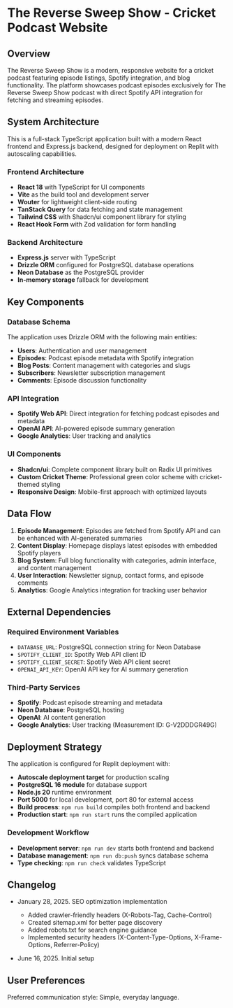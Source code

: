 # The Reverse Sweep Show - Cricket Podcast Website

## Overview

The Reverse Sweep Show is a modern, responsive website for a cricket podcast featuring episode listings, Spotify integration, and blog functionality. The platform showcases podcast episodes exclusively for The Reverse Sweep Show podcast with direct Spotify API integration for fetching and streaming episodes.

## System Architecture

This is a full-stack TypeScript application built with a modern React frontend and Express.js backend, designed for deployment on Replit with autoscaling capabilities.

### Frontend Architecture
- **React 18** with TypeScript for UI components
- **Vite** as the build tool and development server
- **Wouter** for lightweight client-side routing
- **TanStack Query** for data fetching and state management
- **Tailwind CSS** with Shadcn/ui component library for styling
- **React Hook Form** with Zod validation for form handling

### Backend Architecture
- **Express.js** server with TypeScript
- **Drizzle ORM** configured for PostgreSQL database operations
- **Neon Database** as the PostgreSQL provider
- **In-memory storage** fallback for development

## Key Components

### Database Schema
The application uses Drizzle ORM with the following main entities:
- **Users**: Authentication and user management
- **Episodes**: Podcast episode metadata with Spotify integration
- **Blog Posts**: Content management with categories and slugs
- **Subscribers**: Newsletter subscription management
- **Comments**: Episode discussion functionality

### API Integration
- **Spotify Web API**: Direct integration for fetching podcast episodes and metadata
- **OpenAI API**: AI-powered episode summary generation
- **Google Analytics**: User tracking and analytics

### UI Components
- **Shadcn/ui**: Complete component library built on Radix UI primitives
- **Custom Cricket Theme**: Professional green color scheme with cricket-themed styling
- **Responsive Design**: Mobile-first approach with optimized layouts

## Data Flow

1. **Episode Management**: Episodes are fetched from Spotify API and can be enhanced with AI-generated summaries
2. **Content Display**: Homepage displays latest episodes with embedded Spotify players
3. **Blog System**: Full blog functionality with categories, admin interface, and content management
4. **User Interaction**: Newsletter signup, contact forms, and episode comments
5. **Analytics**: Google Analytics integration for tracking user behavior

## External Dependencies

### Required Environment Variables
- `DATABASE_URL`: PostgreSQL connection string for Neon Database
- `SPOTIFY_CLIENT_ID`: Spotify Web API client ID
- `SPOTIFY_CLIENT_SECRET`: Spotify Web API client secret
- `OPENAI_API_KEY`: OpenAI API key for AI summary generation

### Third-Party Services
- **Spotify**: Podcast episode streaming and metadata
- **Neon Database**: PostgreSQL hosting
- **OpenAI**: AI content generation
- **Google Analytics**: User tracking (Measurement ID: G-V2DDDGR49G)

## Deployment Strategy

The application is configured for Replit deployment with:
- **Autoscale deployment target** for production scaling
- **PostgreSQL 16 module** for database support
- **Node.js 20** runtime environment
- **Port 5000** for local development, port 80 for external access
- **Build process**: `npm run build` compiles both frontend and backend
- **Production start**: `npm run start` runs the compiled application

### Development Workflow
- **Development server**: `npm run dev` starts both frontend and backend
- **Database management**: `npm run db:push` syncs database schema
- **Type checking**: `npm run check` validates TypeScript

## Changelog

- January 28, 2025. SEO optimization implementation
  - Added crawler-friendly headers (X-Robots-Tag, Cache-Control)
  - Created sitemap.xml for better page discovery
  - Added robots.txt for search engine guidance
  - Implemented security headers (X-Content-Type-Options, X-Frame-Options, Referrer-Policy)

- June 16, 2025. Initial setup

## User Preferences

Preferred communication style: Simple, everyday language.